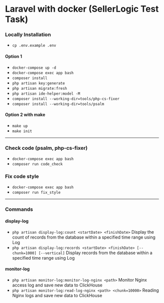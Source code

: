# Laravel with docker (SellerLogic Test Task)

### Locally Installation
- `cp .env.example .env`

#### Option 1
- `docker-compose up -d`
- `docker-compose exec app bash`
- `composer install`
- `php artisan key:generate`
- `php artisan migrate:fresh`
- `php artisan ide-helper:model -M`
- `composer install --working-dir=tools/php-cs-fixer`
- `composer install --working-dir=tools/psalm`

#### Option 2 with make
- `make up`
- `make init`

---

### Check code (psalm, php-cs-fixer)
- `docker-compose exec app bash`
- `composer run code_check`

### Fix code style
- `docker-compose exec app bash`
- `composer run fix_style`


---
### Commands

#### display-log
- `php artisan display-log:count <startDate> <finishDate>` Display the count of records from the database within a specified time range using Log
- `php artisan display-log:records <startDate> <finishDate> [--chunk=1000] [--vertical]` Display records from the database within a specified time range using Log


#### monitor-log
- `php artisan monitor-log:monitor-log-nginx <path>` Monitor Nginx access log and save new data to ClickHouse
- `php artisan monitor-log:read-log-nginx <path> <chunk=10000>` Reading Nginx logs and save new data to ClickHouse
